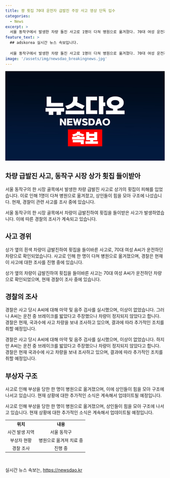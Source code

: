 ```yaml
---
title: 쾅 횟집 70대 운전자 급발진 주장 사고 영상 단독 입수
categories:
  - News
excerpt: >
  서울 동작구에서 발생한 차량 돌진 사고로 1명이 다쳐 병원으로 옮겨졌다. 70대 여성 운전자 A씨는 마약 및 음주 검사에서 이상이 없었으며, 급발진 주장하고 있다. 경찰은 국과수에서 사고 차량을 조사 중이며, 피해자들은 함께 힘을 모아 구조에 힘을 쏟고 있다. (150자)
feature_text: >
  ## adskorea 실시간 뉴스 속보입니다.

  서울 동작구에서 발생한 차량 돌진 사고로 1명이 다쳐 병원으로 옮겨졌다. 70대 여성 운전자 A씨는 마약 및 음주 검사에서 이상이 없었으며, 급발진 주장하고 있다. 경찰은 국과수에서 사고 차량을 조사 중이며, 피해자들은 함께 힘을 모아 구조에 힘을 쏟고 있다. (150자)
image: '/assets/img/newsdao_breakingnews.jpg'
---
```


<p><img src="/assets/img/newsdao_breakingnews.jpg" alt="adskorea 속보" /></p>

<h2 data-ke-size="size26">차량 급발진 사고, 동작구 시장 상가 횟집 들이받아</h2>

<p>서울 동작구의 한 시장 골목에서 발생한 차량 급발진 사고로 상가의 횟집이 피해를 입었습니다. 이로 인해 1명이 다쳐 병원으로 옮겨졌고, 상인들이 힘을 모아 구조에 나섰습니다. 현재, 경찰이 관련 사고를 조사 중에 있습니다.</p>

<p data-ke-size="size16">서울 동작구의 한 시장 골목에서 차량이 급발진하여 횟집을 들이받은 사고가 발생하였습니다. 이에 따른 경찰의 조사가 계속되고 있습니다.</p>

<h2 data-ke-size="size24">사고 경위</h2>

<p>상가 옆의 흰색 차량이 급발진하여 횟집을 들이바른 사고로, 70대 여성 A씨가 운전하던 차량으로 확인되었습니다. 사고로 인해 한 명이 다쳐 병원으로 옮겨졌으며, 경찰은 현재 이 사고에 대한 조사를 진행 중에 있습니다.</p>

<p data-ke-size="size16">상가 옆의 차량이 급발진하여 횟집을 들이바른 사고는 70대 여성 A씨가 운전하던 차량으로 확인되었으며, 현재 경찰이 조사 중에 있습니다. </p>

<h2 data-ke-size="size24">경찰의 조사</h2>

<p>경찰은 사고 당시 A씨에 대해 마약 및 음주 검사를 실시했으며, 이상이 없었습니다. 그러나 A씨는 운전 중 브레이크를 밟았다고 주장했으나 차량이 정지되지 않았다고 합니다. 경찰은 현재, 국과수에 사고 차량을 보내 조사하고 있으며, 결과에 따라 추가적인 조치를 취할 예정입니다.</p>

<p data-ke-size="size16">경찰은 사고 당시 A씨에 대해 마약 및 음주 검사를 실시했으며, 이상이 없었습니다. 하지만 A씨는 운전 중 브레이크를 밟았다고 주장했으나 차량이 정지되지 않았다고 합니다. 경찰은 현재 국과수에 사고 차량을 보내 조사하고 있으며, 결과에 따라 추가적인 조치를 취할 예정입니다.</p>

<h2 data-ke-size="size24">부상자 구조</h2>

<p>사고로 인해 부상을 당한 한 명이 병원으로 옮겨졌으며, 이에 상인들이 힘을 모아 구조에 나서고 있습니다. 현재 상황에 대한 추가적인 소식은 계속해서 업데이트될 예정입니다.</p>

<p data-ke-size="size16">사고로 인해 부상을 당한 한 명이 병원으로 옮겨졌으며, 상인들이 힘을 모아 구조에 나서고 있습니다. 현재 상황에 대한 추가적인 소식은 계속해서 업데이트될 예정입니다.</p>

<table>
  <tbody>
    <tr>
      <td style="text-align: center; height: 17px;"><b>위치</b></td>
      <td style="text-align: center; height: 17px;"><b>내용</b></td>
    </tr>
    <tr>
      <td style="text-align: center; height: 17px;">사건 발생 지역</td>
      <td style="text-align: center; height: 17px;">서울 동작구</td>
    </tr>
    <tr>
      <td style="text-align: center; height: 17px;">부상자 현황</td>
      <td style="text-align: center; height: 17px;">병원으로 옮겨져 치료 중</td>
    </tr>
    <tr>
      <td style="text-align: center; height: 17px;">경찰 조사</td>
      <td style="text-align: center; height: 17px;">진행 중</td>
    </tr>
  </tbody>
</table>

<p data-ke-size="size16">&nbsp;</p>
실시간 뉴스 속보는, <a href="https://newsdao.kr" rel="dofollow">https://newsdao.kr</a>


